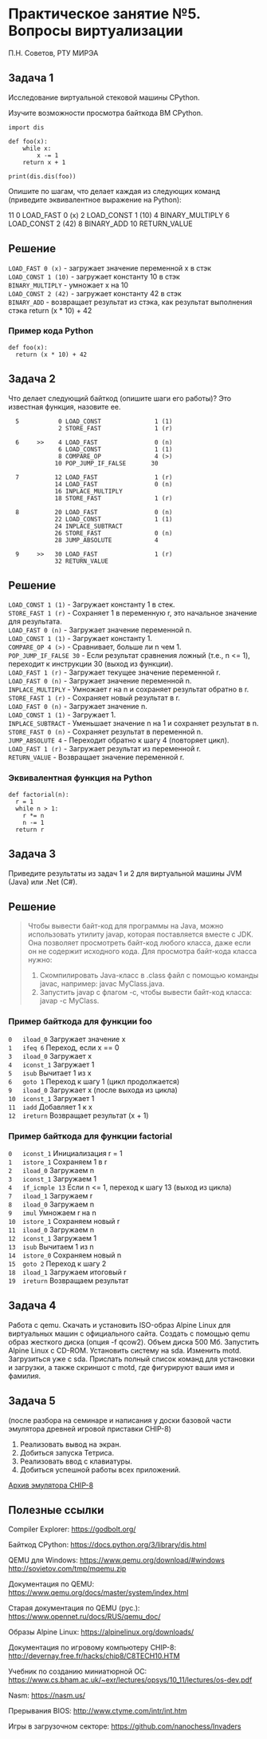 # Практическое занятие №5. Вопросы виртуализации

П.Н. Советов, РТУ МИРЭА

## Задача 1

Исследование виртуальной стековой машины CPython.

Изучите возможности просмотра байткода ВМ CPython.

```
import dis

def foo(x):
    while x:
        x -= 1
    return x + 1

print(dis.dis(foo))
```

Опишите по шагам, что делает каждая из следующих команд (приведите эквивалентное выражение на Python):

 11           0 LOAD_FAST                0 (x)
              2 LOAD_CONST               1 (10)
              4 BINARY_MULTIPLY
              6 LOAD_CONST               2 (42)
              8 BINARY_ADD
             10 RETURN_VALUE  
           
## Решение  

`LOAD_FAST 0 (x)`  - загружает значение переменной x в стэк  
`LOAD_CONST 1 (10)` - загружает константу 10 в стэк  
`BINARY_MULTIPLY` - умножает x на 10  
`LOAD_CONST 2 (42)` - загружает константу 42 в стэк  
`BINARY_ADD` - возвращает результат из стэка, как результат выполнения стэка return (x * 10) + 42  

### Пример кода Python
```
def foo(x):
  return (x * 10) + 42  
```

## Задача 2

Что делает следующий байткод (опишите шаги его работы)? Это известная функция, назовите ее.

```
  5           0 LOAD_CONST               1 (1)
              2 STORE_FAST               1 (r)

  6     >>    4 LOAD_FAST                0 (n)
              6 LOAD_CONST               1 (1)
              8 COMPARE_OP               4 (>)
             10 POP_JUMP_IF_FALSE       30

  7          12 LOAD_FAST                1 (r)
             14 LOAD_FAST                0 (n)
             16 INPLACE_MULTIPLY
             18 STORE_FAST               1 (r)

  8          20 LOAD_FAST                0 (n)
             22 LOAD_CONST               1 (1)
             24 INPLACE_SUBTRACT
             26 STORE_FAST               0 (n)
             28 JUMP_ABSOLUTE            4

  9     >>   30 LOAD_FAST                1 (r)
             32 RETURN_VALUE
```
## Решение

`LOAD_CONST 1 (1)` - Загружает константу 1 в стек.  
`STORE_FAST 1 (r)` - Сохраняет 1 в переменную r, это начальное значение для результата.  
`LOAD_FAST 0 (n)` - Загружает значение переменной n.  
`LOAD_CONST 1 (1)` - Загружает константу 1.  
`COMPARE_OP 4 (>)` - Сравнивает, больше ли n чем 1.  
`POP_JUMP_IF_FALSE 30` - Если результат сравнения ложный (т.е., n <= 1), переходит к инструкции 30 (выход из функции).  
`LOAD_FAST 1 (r)` - Загружает текущее значение переменной r.  
`LOAD_FAST 0 (n)` - Загружает значение переменной n.  
`INPLACE_MULTIPLY` - Умножает r на n и сохраняет результат обратно в r.  
`STORE_FAST 1 (r)` - Сохраняет новый результат в r.  
`LOAD_FAST 0 (n)` - Загружает значение n.  
`LOAD_CONST 1 (1)` - Загружает 1.  
`INPLACE_SUBTRACT` - Уменьшает значение n на 1 и сохраняет результат в n.  
`STORE_FAST 0 (n)` - Сохраняет результат в переменной n.  
`JUMP_ABSOLUTE 4` - Переходит обратно к шагу 4 (повторяет цикл).  
`LOAD_FAST 1 (r)` - Загружает результат из переменной r.  
`RETURN_VALUE` - Возвращает значение переменной r.  

### Эквивалентная функция на Python
```
def factorial(n):
  r = 1
  while n > 1:
    r *= n
    n -= 1
  return r
```



## Задача 3

Приведите результаты из задач 1 и 2 для виртуальной машины JVM (Java) или .Net (C#).

## Решение

> Чтобы вывести байт-код для программы на Java, можно использовать утилиту javap, которая поставляется вместе с JDK. Она позволяет просмотреть байт-код любого класса, даже если он не содержит исходного кода.
> Для просмотра байт-кода класса нужно: 
> 1. Скомпилировать Java-класс в .class файл с помощью команды javac, например: javac MyClass.java.
> 2. Запустить javap с флагом -c, чтобы вывести байт-код класса: javap -c MyClass.

### Пример байткода для функции foo

`0   iload_0`         Загружает значение x  
`1   ifeq 6`          Переход, если x == 0  
`3   iload_0`         Загружает x  
`4   iconst_1`        Загружает 1  
`5   isub`            Вычитает 1 из x  
`6   goto 1`          Переход к шагу 1 (цикл продолжается)  
`9   iload_0`         Загружает x (после выхода из цикла)  
`10  iconst_1`        Загружает 1  
`11  iadd`            Добавляет 1 к x  
`12  ireturn`         Возвращает результат (x + 1)  

### Пример байткода для функции factorial

`0   iconst_1`       Инициализация r = 1  
`1   istore_1`       Сохраняем 1 в r  
`2   iload_0`        Загружаем n  
`3   iconst_1`       Загружаем 1  
`4   if_icmple 13`   Если n <= 1, переход к шагу 13 (выход из цикла)  
`7   iload_1`        Загружаем r  
`8   iload_0`        Загружаем n  
`9   imul`           Умножаем r на n  
`10  istore_1`       Сохраняем новый r  
`11  iload_0`        Загружаем n  
`12  iconst_1`       Загружаем 1  
`13  isub`           Вычитаем 1 из n  
`14  istore_0`       Сохраняем новый n  
`15  goto 2`         Переход к шагу 2  
`18  iload_1`        Загружаем итоговый r  
`19  ireturn`        Возвращаем результат  


## Задача 4

Работа с qemu. Скачать и установить ISO-образ Alpine Linux для виртуальных машин с официального сайта.
Создать с помощью qemu образ жесткого диска (опция -f qcow2). Объем диска 500 Мб.
Запустить Alpine Linux с CD-ROM.
Установить систему на sda. Изменить motd.
Загрузиться уже с sda.
Прислать полный список команд для установки и загрузки, а также скриншот с motd, где фигурируют ваши имя и фамилия.

## Задача 5

(после разбора на семинаре и написания у доски базовой части эмулятора древней игровой приставки CHIP-8)

1. Реализовать вывод на экран.
2. Добиться запуска Тетриса.
3. Реализовать ввод с клавиатуры.
4. Добиться успешной работы всех приложений.

[Архив эмулятора CHIP-8](chip.zip)

## Полезные ссылки

Compiler Explorer: https://godbolt.org/

Байткод CPython: https://docs.python.org/3/library/dis.html

QEMU для Windows: https://www.qemu.org/download/#windows
http://sovietov.com/tmp/mqemu.zip

Документация по QEMU: https://www.qemu.org/docs/master/system/index.html

Старая документация по QEMU (рус.): https://www.opennet.ru/docs/RUS/qemu_doc/

Образы Alpine Linux: https://alpinelinux.org/downloads/

Документация по игровому компьютеру CHIP-8: http://devernay.free.fr/hacks/chip8/C8TECH10.HTM

Учебник по созданию миниатюрной ОС: https://www.cs.bham.ac.uk/~exr/lectures/opsys/10_11/lectures/os-dev.pdf

Nasm: https://nasm.us/

Прерывания BIOS: http://www.ctyme.com/intr/int.htm

Игры в загрузочном секторе: https://github.com/nanochess/Invaders
